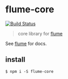 # flume-core

[![Build Status](https://travis-ci.org/justinvdm/flume-core.svg?branch=master)](https://travis-ci.org/justinvdm/flume-core)

> core library for [flume](https://github.com/justinvdm/flume)

See [flume](https://github.com/justinvdm/flume) for docs.

## install

```
$ npm i -S flume-core
```
